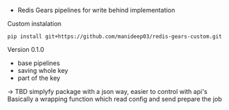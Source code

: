 * Redis Gears pipelines for write behind implementation

Custom instalation 

`pip install git+https://github.com/manideep03/redis-gears-custom.git`

Version 0.1.0 
- base pipelines
- saving whole key
- part of the key


-> TBD
simplyfy package with a json way, easier to control with api's
Basically a wrapping function which read config and send prepare the job